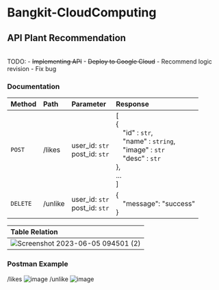 # Bangkit-CloudComputing
## API Plant Recommendation

<br>
TODO:
- <s>Implementing API</s>
- <s>Deploy to Google Cloud</s>
- Recommend logic revision
- Fix bug

### Documentation
| Method | Path | Parameter | Response |
| :--- | :--- | :--- | :--- |
| `POST` | /likes | user_id: `str`<br>post_id: `str` | [<br/>{ <br/> &emsp;"id" : `str`, <br/> &emsp;"name" : `string`, <br/> &emsp;"image" : `str` <br/> &emsp;"desc" : `str` <br/> },<br/>...<br/>] |
| `DELETE` | /unlike | user_id: `str`<br>post_id: `str` | {<br/>&emsp;"message": "success"<br/>} |

| Table Relation |
| :--- |
|![Screenshot 2023-06-05 094501 (2)](https://github.com/ornaman-dev/Bangkit-CloudComputing/assets/73805258/d47748fc-31f3-4011-8f89-1a7ac175394a)|

### Postman Example
/likes
![image](https://github.com/ornaman-dev/Bangkit-CloudComputing/assets/73805258/1a76c754-30c3-436c-a5bb-3186d8724ea1)
/unlike
![image](https://github.com/ornaman-dev/Bangkit-CloudComputing/assets/73805258/0729c4aa-4268-4834-8146-ddc0c4bceb43)
